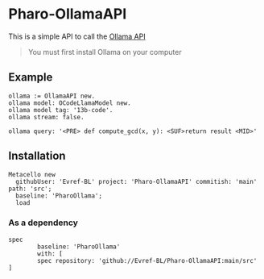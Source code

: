# Pharo-OllamaAPI

This is a simple API to call the [Ollama API](https://ollama.ai/)

> You must first install Ollama on your computer

## Example

```st
ollama := OllamaAPI new.
ollama model: OCodeLlamaModel new.
ollama model tag: '13b-code'.
ollama stream: false.

ollama query: '<PRE> def compute_gcd(x, y): <SUF>return result <MID>'
```

## Installation

```st
Metacello new
  githubUser: 'Evref-BL' project: 'Pharo-OllamaAPI' commitish: 'main' path: 'src';
  baseline: 'PharoOllama';
  load
```

### As a dependency

```st
spec
		baseline: 'PharoOllama'
		with: [
		spec repository: 'github://Evref-BL/Pharo-OllamaAPI:main/src' ]
```
